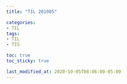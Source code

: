 ```yaml
---
title: "TIL 201005"

categories:
- TIL
tags:
- TIL
- TIS

toc: true
toc_sticky: true

last_modified_at: 2020-10-05T08:06:00-05:00
---
```

